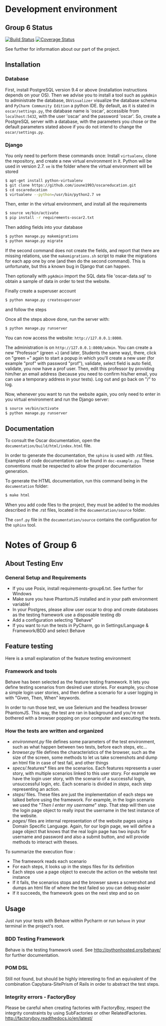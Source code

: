 # Development environment

## Group 6 Status

[![Build Status](https://travis-ci.org/nbyouri/oscareducation.svg?branch=master)](https://travis-ci.org/nbyouri/oscareducation)
[![Coverage Status](https://coveralls.io/repos/github/nbyouri/oscareducation/badge.svg?branch=coverage)](https://coveralls.io/github/nbyouri/oscareducation?branch=coverage)

See further for information about our part of the project.

## Installation

### Database
First, install PostgreSQL version 9.4 or above
(installation instructions depends on your OS).
Then we advise you to install a tool such as
`pgAdmin` to administrate the database, `DbVisualizer`
visualize the database schema and
`PyCharm Community Edition` a python IDE. By default,
as it is stated in `oscar/settings.py`, the database
name is 'oscar', accessible from `localhost:5432`, with
the user 'oscar' and the password 'oscar'. So, create a
PostgreSQL server with a database, with the parameters 
you chose or the default parameters stated above if you 
do not intend to change the `oscar/settings.py`.

### Django
You only need to perform these commands once:
Install `virtualenv`, clone the repository, and
create a new virtual environment in it. Python
will be used in version 2.7. `ve` is the folder
where the virtual environment will be stored
```sh
$ apt-get install python-virtualenv
$ git clone https://github.com/ioune1993/oscareducation.git
$ cd oscareducation
$ virtualenv --python=/usr/bin/python2.7 ve
```

Then, enter in the virtual environment, and install
all the requirements
```sh
$ source ve/bin/activate
$ pip install -r requirements-oscar2.txt
```
Then adding fields into your database
```sh
$ python manage.py makemigrations
$ python manage.py migrate
```
If the second command does not create the fields, and report 
that there are missing relations, use the `makemigrations.sh` 
script to make the migrations for each app one by one (and then 
do the second command). This is unfortunate, but this a known 
bug in Django that can happen.

Then optionally with `pgAdmin` 
import the SQL data file 'oscar-data.sql' to obtain a sample 
of data in order to test the website.

Finally create a superuser account
```sh
$ python manage.py createsuperuser
```
and follow the steps

Once all the steps above done, run the server with:
```sh    
$ python manage.py runserver
```

You can now access the website: `http://127.0.0.1:8000`.

The administration is on `http://127.0.0.1:8000/admin`. You can
create a new "Professor" (green +) (and later, Students the same way), there, click on "green +" again to start a 
popup in which you'll create a new user (for example "prof" with password "prof"),
validate, select field is auto field, validate, you now have a prof user.
Then, edit this professor by providing him/her an email address (because
you need to confirm his/her email, you can use a temporary address in your tests).
Log out and go back on "/" to log.

Now, whenever you want to run the website again, you
only need to enter in you virtual environment and run
the Django server:
```sh
$ source ve/bin/activate
$ python manage.py runserver
```

## Documentation
To consult the Oscar documentation, open the
`documentation/build/html/index.html` file.

In order to generate the documentation, the `sphinx`
is used with .rst files. Examples of code documentation
can be found in `doc-example.py`. These conventions must
be respected to allow the proper documentation generation.

To generate the HTML documentation, run this command being in
the `documentation` folder:
```sh
$ make html
```

When you add code files to the project, they must be added to
the modules described in the .rst files, located in the
`documentation/source` folder.

The `conf.py` file in the `documentation/source` contains the
configuration for the `sphinx` tool.

# Notes of Group 6

## About Testing Env

### General Setup and Requirements
- If you use Posix, install requirements-group6.txt. See further for Windows
- Make sure you have PhantomJS installed and in your path environment variable!
- In your Postgres, please allow user oscar to drop and create databases as the testing framework use a disposable testing db
- Add a configuration selecting "Behave"
- If you want to run the tests in PyCharm, go in Settings/Language & Framework/BDD and select Behave

## Feature testing

Here is a small explanation of the feature testing environment

### Framework and tools

Behave has been selected as the feature testing framework. It lets you define
testing scenarios from desired user stories.
For example, you chose a simple login user stories, and then define
a scenario for a user logging in with "Given, Then, When" keywords.

In order to run those test, we use Selenium and the headless browser PhantomJS.
This way, the test are ran in background and you're not bothered with a browser popping
on your computer and executing the tests.

### How the tests are written and organized

- *environment.py* file defines some parameters of the test environment, such as what happen
between two tests, before each steps, etc...
- *browser.py* file defines the characteristics of the browser, such as the size of the screen,
some methods to let us take screenshots and dump an html file in case of test fail, and other things
- *specs/*.features* files are the scenarios. Each features represents a user story, with multiple
scenarios linked to this user story. For example we have the login user story, with the scenario of a
successful login, unsuccessful login, etc.
Each scenario is divided in *steps*, each step representing an action.
- *steps/* files. These files are just the implementation of each steps we talked before
using the framework. For example, in the login scenario we used the "*Then I enter my username*" step. That
step will then use the login page object to really input the username in the test instance of the website.
- *pages/* files are internal representation of the website pages using a Domain Specific Language. Again,
for our login page, we will define a page object that knows that the real login page has two inputs for
username and password and also a submit button, and will provide methods to interact with theses.

To summarize the execution flow :

- The framework reads each scenario
- For each steps, it looks up in the steps files for its definition
- Each steps use a page object to execute the action on the website test instance
- If it fails, the scenarios stops and the browser saves a screenshot and dumps an html file
of where the test failed so you can debug easier
- If it succeeds, the framework goes on the next step and so on

## Usage

Just run your tests with Behave within Pycharm or run `behave` in your terminal in the project's root.

### BDD Testing Framework
Behave is the testing framework used.
See http://pythonhosted.org/behave/ for further documentation.

### POM DSL
Still not found, but should be highly interesting to find an equivalent of
the combination Capybara-SitePrism of Rails in order to abstract the test steps.

### Integrity errors - FactoryBoy
Please be careful when creating factories with FactoryBoy, respect the integrity constraints
by using SubFactories or other RelatedFactories.
http://factoryboy.readthedocs.io/en/latest/

